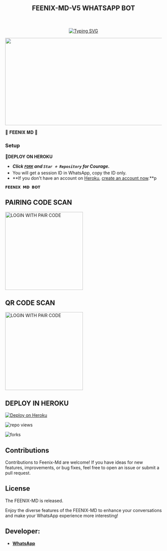 
## <p align="center"> FEENIX-MD-V5 WHATSAPP BOT
<br>

<p align="center"><a href="https://git.io/typing-svg"><img src="https://readme-typing-svg.demolab.com?font=EB+Garamond&weight=800&size=28&duration=4000&pause=1000&random=false&width=435&lines=WELCOME+TO+THE+FEENIX-MD-V5;MULTI-DEVICE+WHATSAPP+BOT;DEVELOPED+BY+FEENIX;RELEASED+DATE+24%2F03%2F2024." alt="Typing SVG" /></a>
</p>


<img src="https://telegra.ph/file/5c889aa420243a1784cc5.jpg" width="540" height="280" />
</p>         🍁 𝐅𝐄𝐄𝐍𝐈𝐗 𝐌𝐃 🍁

### Setup

**📌DEPLOY ON HEROKU**
   - ***Click [`FORK`](https://github.com/feenixmd/FEENIX-MD-V5/fork) and `Star ⭐ Repository` for Courage.***
   - You will get a session ID in WhatsApp, copy the ID only.
   - **If you don't have an account on [Heroku](https://signup.heroku.com/), [create an account now](https://signup.heroku.com/).**p
</p>


**`𝗙𝗘𝗘𝗡𝗜𝗫 𝗠𝗗 𝗕𝗢𝗧`**

##  PAIRING CODE SCAN

<a href="https://feenix-pair-page.onrender.com/"><img src="https://img.shields.io/badge/LOGIN%20WITH-PAIR%20CODE-red" alt="LOGIN WITH PAIR CODE" width="250"></a>

## QR CODE SCAN

<a href="https://qr-dexter-md-b3cdc18409e4.herokuapp.com/"><img src="https://img.shields.io/badge/LOGIN%20WITH-QR%20CODE-red" alt="LOGIN WITH PAIR CODE" width="250"></a>
## DEPLOY IN HEROKU

 [![Deploy on Heroku](https://www.herokucdn.com/deploy/button.svg)](https://dashboard.heroku.com/new?template=https://github.com/feenixmd/FEENIX-MD-V5/)

   </details>
</P>

![repo views](https://hits.seeyoufarm.com/api/count/incr/badge.svg?url=https%3A%2F%2Fgithub.com%2Ffeenixmd%2FFEENIX-MD-V5&count_bg=%2379C83D&title_bg=%23555555&icon=gitpod.svg&icon_color=%23E7E7E7&title=Views&edge_flat=false)

![forks](https://img.shields.io/github/forks/feenixmd/FEENIX-MD-V5?label=Forks&style=social)



## Contributions

Contributions to Feenix-Md are welcome! If you have ideas for new features, improvements, or bug fixes, feel free to open an issue or submit a pull request.

## License

The FEENIX-MD is released.

Enjoy the diverse features of the FEENIX-MD  to enhance your conversations and make your WhatsApp experience more interesting!

## Developer:
- [**WhatsApp**](https://wa.me/94722807735)
